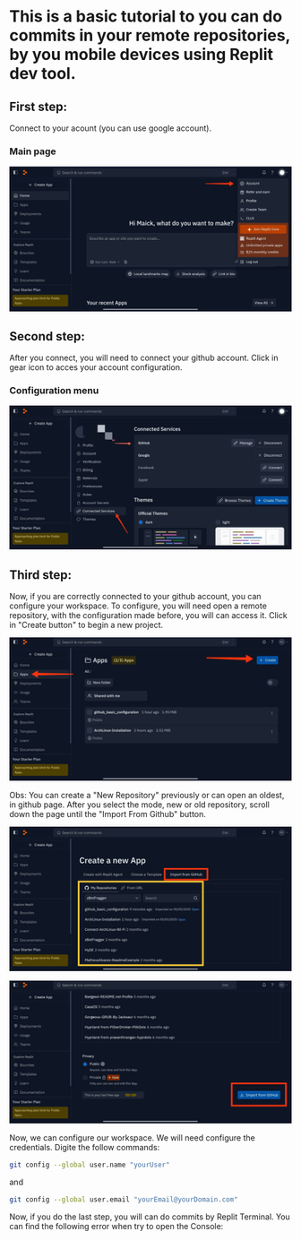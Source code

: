# This is a basic tutorial to you can do commits in your remote repositories, by you mobile devices using Replit dev tool.

## First step:
Connect to your acount (you can use google account).
### Main page
![Main Menu](.github/Assets/main_page.png)

## Second step:
After you connect, you will need to connect your github account.
Click in gear icon to acces your account configuration.
### Configuration menu
![Configuration menu](.github/Assets/configuration_menu.jpg)

## Third step:
Now, if you are correctly connected to your github account, you can configure your workspace.
To configure, you will need open a remote repository, with the configuration made before, you will can access it.
Click in "Create button" to begin a new project.

![Open workspace01](.github/Assets/open_workspace01.jpg)


Obs: You can create a "New Repository" previously or can open an oldest, in github page.
After you select the mode, new or old repository, scroll down the page until the "Import From Github" button.

![Open workspace2](.github/Assets/open_workspace02.jpg)

![Import From Github](.github/Assets/import_from_github.jpg)


Now, we can configure our workspace.
We will need configure the credentials.
Digite the follow commands:

```bash
git config --global user.name "yourUser"
```
and

```bash
git config --global user.email "yourEmail@yourDomain.com"
```
Now, if you do the last step, you will can do commits by Replit Terminal.
You can find the following error when try to open the Console:



